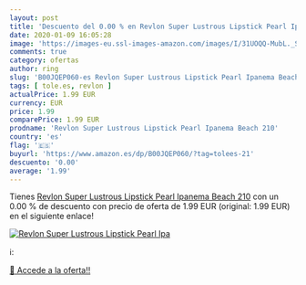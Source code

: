 ```yaml
---
layout: post
title: 'Descuento del 0.00 % en Revlon Super Lustrous Lipstick Pearl Ipa'
date: 2020-01-09 16:05:28
image: 'https://images-eu.ssl-images-amazon.com/images/I/31UOQQ-MubL._SL200_.jpg'
comments: true
category: ofertas
author: ring
slug: 'B00JQEP060-es Revlon Super Lustrous Lipstick Pearl Ipanema Beach 210'
tags: [ tole.es, revlon ]
actualPrice: 1.99 EUR
currency: EUR
price: 1.99
comparePrice: 1.99 EUR
prodname: 'Revlon Super Lustrous Lipstick Pearl Ipanema Beach 210'
country: 'es'
flag: '🇪🇸'
buyurl: 'https://www.amazon.es/dp/B00JQEP060/?tag=tolees-21'
descuento: '0.00'
average: '1.99'
---
```


Tienes [Revlon Super Lustrous Lipstick Pearl Ipanema Beach 210](https://www.amazon.es/dp/B00JQEP060/?tag=tolees-21) con un 0.00 % de descuento con precio de oferta de 1.99 EUR (original: 1.99 EUR) en el siguiente enlace!

[![Revlon Super Lustrous Lipstick Pearl Ipa](https://images-eu.ssl-images-amazon.com/images/I/31UOQQ-MubL._SL200_.jpg)](https://www.amazon.es/dp/B00JQEP060/?tag=tolees-21)

ℹ️:


[🛒 Accede a la oferta!!](https://www.amazon.es/dp/B00JQEP060/?tag=tolees-21)
